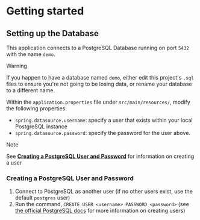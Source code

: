 # Getting started
## Setting up the Database
This application connects to a PostgreSQL Database running on port `5432` with the name `demo`.

> [!WARNING]
> If you happen to have a database named `demo`, either edit this project's `.sql` files
> to ensure you're not going to be losing data, or rename your database to a different name.

Within the `application.properties` file under `src/main/resources/`, modify the following properties:
- `spring.datasource.username`: specify a user that exists within your local PostgreSQL instance
- `spring.datasource.password`: specify the password for the user above.

> [!NOTE]
> See [__Creating a PostgreSQL User and Password__](#creating-a-postgresql-user-and-password) for information on creating a user


### Creating a PostgreSQL User and Password
1. Connect to PostgreSQL as another user (if no other users exist, use the default `postgres` user)
2. Run the command, `CREATE USER <username> PASSWORD <password>` (see [the official PostgreSQL docs][psql-up] for more information on creating users)

[psql-up]: https://www.postgresql.org/docs/8.0/sql-createuser.html